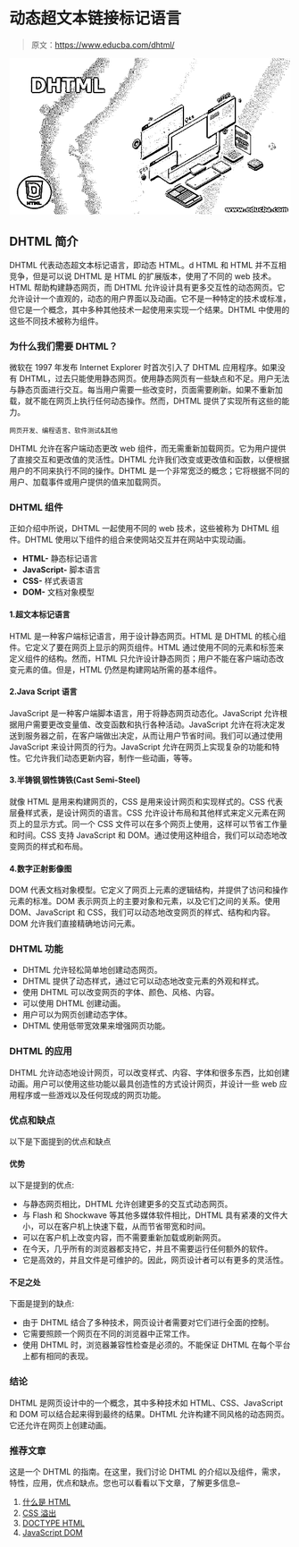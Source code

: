 # 动态超文本链接标记语言

> 原文：<https://www.educba.com/dhtml/>

![DHTML](img/011e5f2bbb56180312d001dcf6287b46.png)



## DHTML 简介

DHTML 代表动态超文本标记语言，即动态 HTML。d HTML 和 HTML 并不互相竞争，但是可以说 DHTML 是 HTML 的扩展版本，使用了不同的 web 技术。HTML 帮助构建静态网页，而 DHTML 允许设计具有更多交互性的动态网页。它允许设计一个直观的，动态的用户界面以及动画。它不是一种特定的技术或标准，但它是一个概念，其中多种其他技术一起使用来实现一个结果。DHTML 中使用的这些不同技术被称为组件。

### 为什么我们需要 DHTML？

微软在 1997 年发布 Internet Explorer 时首次引入了 DHTML 应用程序。如果没有 DHTML，过去只能使用静态网页。使用静态网页有一些缺点和不足。用户无法与静态页面进行交互。每当用户需要一些改变时，页面需要刷新。如果不重新加载，就不能在网页上执行任何动态操作。然而，DHTML 提供了实现所有这些的能力。

<small>网页开发、编程语言、软件测试&其他</small>

DHTML 允许在客户端动态更改 web 组件，而无需重新加载网页。它为用户提供了直接交互和更改值的灵活性。DHTML 允许我们改变或更改值和函数，以便根据用户的不同来执行不同的操作。DHTML 是一个非常宽泛的概念；它将根据不同的用户、加载事件或用户提供的值来加载网页。

### DHTML 组件

正如介绍中所说，DHTML 一起使用不同的 web 技术，这些被称为 DHTML 组件。DHTML 使用以下组件的组合来使网站交互并在网站中实现动画。

*   **HTML-** 静态标记语言
*   **JavaScript-** 脚本语言
*   **CSS-** 样式表语言
*   **DOM-** 文档对象模型

#### 1.超文本标记语言

HTML 是一种客户端标记语言，用于设计静态网页。HTML 是 DHTML 的核心组件。它定义了要在网页上显示的网页组件。HTML 通过使用不同的元素和标签来定义组件的结构。然而，HTML 只允许设计静态网页；用户不能在客户端动态改变元素的值。但是，HTML 仍然是构建网站所需的基本组件。

#### 2.Java Script 语言

JavaScript 是一种客户端脚本语言，用于将静态网页动态化。JavaScript 允许根据用户需要更改变量值、改变函数和执行各种活动。JavaScript 允许在将决定发送到服务器之前，在客户端做出决定，从而让用户节省时间。我们可以通过使用 JavaScript 来设计网页的行为。JavaScript 允许在网页上实现复杂的功能和特性。它允许我们动态更新内容，制作一些动画，等等。

#### 3.半铸钢ˌ钢性铸铁(Cast Semi-Steel)

就像 HTML 是用来构建网页的，CSS 是用来设计网页和实现样式的。CSS 代表层叠样式表，是设计网页的语言。CSS 允许设计布局和其他样式来定义元素在网页上的显示方式。同一个 CSS 文件可以在多个网页上使用，这样可以节省工作量和时间。CSS 支持 JavaScript 和 DOM。通过使用这种组合，我们可以动态地改变网页的样式和布局。

#### 4.数字正射影像图

DOM 代表文档对象模型。它定义了网页上元素的逻辑结构，并提供了访问和操作元素的标准。DOM 表示网页上的主要对象和元素，以及它们之间的关系。使用 DOM、JavaScript 和 CSS，我们可以动态地改变网页的样式、结构和内容。DOM 允许我们直接精确地访问元素。

### DHTML 功能

*   DHTML 允许轻松简单地创建动态网页。
*   DHTML 提供了动态样式，通过它可以动态地改变元素的外观和样式。
*   使用 DHTML 可以改变网页的字体、颜色、风格、内容。
*   可以使用 DHTML 创建动画。
*   用户可以为网页创建动态字体。
*   DHTML 使用低带宽效果来增强网页功能。

### DHTML 的应用

DHTML 允许动态地设计网页，可以改变样式、内容、字体和很多东西，比如创建动画。用户可以使用这些功能以最具创造性的方式设计网页，并设计一些 web 应用程序或一些游戏以及任何现成的网页功能。

### 优点和缺点

以下是下面提到的优点和缺点

#### 优势

以下是提到的优点:

*   与静态网页相比，DHTML 允许创建更多的交互式动态网页。
*   与 Flash 和 Shockwave 等其他多媒体软件相比，DHTML 具有紧凑的文件大小，可以在客户机上快速下载，从而节省带宽和时间。
*   可以在客户机上改变内容，而不需要重新加载或刷新网页。
*   在今天，几乎所有的浏览器都支持它，并且不需要运行任何额外的软件。
*   它是高效的，并且文件是可维护的。因此，网页设计者可以有更多的灵活性。

#### 不足之处

下面是提到的缺点:

*   由于 DHTML 结合了多种技术，网页设计者需要对它们进行全面的控制。
*   它需要照顾一个网页在不同的浏览器中正常工作。
*   使用 DHTML 时，浏览器兼容性检查是必须的。不能保证 DHTML 在每个平台上都有相同的表现。

### 结论

DHTML 是网页设计中的一个概念，其中多种技术如 HTML、CSS、JavaScript 和 DOM 可以结合起来得到最终的结果。DHTML 允许构建不同风格的动态网页。它还允许在网页上创建动画。

### 推荐文章

这是一个 DHTML 的指南。在这里，我们讨论 DHTML 的介绍以及组件，需求，特性，应用，优点和缺点。您也可以看看以下文章，了解更多信息–

1.  [什么是 HTML](https://www.educba.com/what-is-html/)
2.  [CSS 溢出](https://www.educba.com/css-overflow/)
3.  [DOCTYPE HTML](https://www.educba.com/doctype-html/)
4.  [JavaScript DOM](https://www.educba.com/javascript-dom/)





